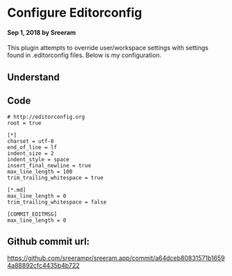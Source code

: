 # Configure Editorconfig

#### Sep 1, 2018 by Sreeram

This plugin attempts to override user/workspace settings with settings found in .editorconfig files. Below is my configuration.

## Understand


## Code
    # http://editorconfig.org
    root = true

    [*]
    charset = utf-8
    end_of_line = lf
    indent_size = 2
    indent_style = space
    insert_final_newline = true
    max_line_length = 100
    trim_trailing_whitespace = true

    [*.md]
    max_line_length = 0
    trim_trailing_whitespace = false

    [COMMIT_EDITMSG]
    max_line_length = 0



## Github commit url: 
https://github.com/sreerampr/sreeram.app/commit/a64dceb80831571b16594a88892cfc4435b4b722
